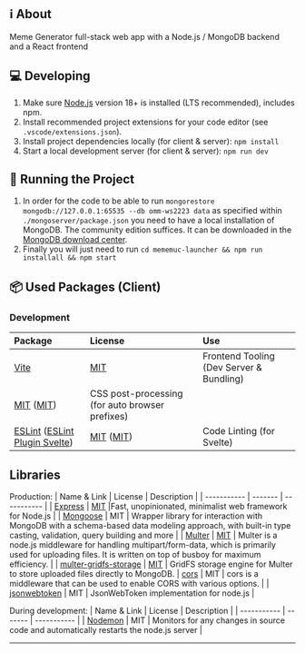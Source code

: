 ## ℹ️ About
Meme Generator full-stack web app with a Node.js / MongoDB backend and a React frontend

## 💻 Developing
1. Make sure [Node.js](https://nodejs.org/) version 18+ is installed (LTS recommended), includes npm.
2. Install recommended project extensions for your code editor (see `.vscode/extensions.json`).
3. Install project dependencies locally (for client & server): `npm install`
4. Start a local development server (for client & server): `npm run dev`

## 🏃 Running the Project
1. In order for the code to be able to run `mongorestore mongodb://127.0.0.1:65535 --db omm-ws2223 data` as specified within `./mongoserver/package.json` you need to have a local installation of MongoDB. The community edition suffices. It can be downloaded in the [MongoDB download center](https://www.mongodb.com/try/download/community).
2. Finally you will just need to run `cd mememuc-launcher && npm run installall && npm start`

## 📦 Used Packages (Client)
### Development
| Package | License | Use |
|:--- |:--- |:--- |
| [Vite](https://www.npmjs.com/package/vite) | [MIT](https://github.com/vitejs/vite/blob/main/LICENSE) | Frontend Tooling (Dev Server & Bundling)
| [MIT](https://github.com/postcss/postcss/blob/main/LICENSE) ([MIT](https://github.com/postcss/autoprefixer/blob/main/LICENSE)) | CSS post-processing (for auto browser prefixes)
| [ESLint](https://www.npmjs.com/package/eslint) ([ESLint Plugin Svelte](https://www.npmjs.com/package/eslint-plugin-svelte)) | [MIT](https://github.com/eslint/eslint/blob/main/LICENSE) ([MIT](https://github.com/ota-meshi/eslint-plugin-svelte/blob/main/LICENSE)) | Code Linting (for Svelte)

## Libraries
Production:
| Name & Link | License | Description |
| ----------- | ------- | ----------- |
| [Express](https://expressjs.com/) | [MIT](https://github.com/expressjs/express/blob/master/LICENSE) |Fast, unopinionated, minimalist web framework for Node.js |
| [Mongoose](https://mongoosejs.com/) | MIT | Wrapper library for interaction with MongoDB with a schema-based data modeling approach, with built-in type casting, validation, query building and more | 
| [Multer](https://github.com/expressjs/multer) | [MIT](https://github.com/expressjs/multer/blob/master/LICENSE) | Multer is a node.js middleware for handling multipart/form-data, which is primarily used for uploading files. It is written on top of busboy for maximum efficiency. |
| [multer-gridfs-storage](https://github.com/devconcept/multer-gridfs-storage) | [MIT](https://github.com/devconcept/multer-gridfs-storage/blob/master/LICENSE) | GridFS storage engine for Multer to store uploaded files directly to MongoDB.
| [cors](https://www.npmjs.com/package/cors) | MIT | cors is a middleware that can be used to enable CORS with various options. |
| [jsonwebtoken](https://www.npmjs.com/package/jsonwebtoken) | MIT | JsonWebToken implementation for node.js |

During development:
| Name & Link | License | Description |
| ----------- | ------- | ----------- |
| [Nodemon](https://nodemon.io/) | MIT | Monitors for any changes in source code and automatically restarts the node.js server |

---
